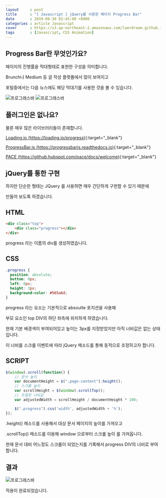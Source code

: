```yaml
---
layout     : post
title      : "[ Javascript ] jQuery를 사용한 페이지 Progress Bar"
date       : 2019-09-30 02:45:00 +0900
categories : article Javascript
cover      : https://s3.ap-northeast-2.amazonaws.com/laerdream.github.io/cover/jquery.jpg
tags       : [Javascript, CSS Animation]
---
```



## Progress Bar란 무엇인가요?

페이지의 진행률을 막대형태로 표현한 구성을 의미합니다.

Brunch나 Medium 등 글 작성 플랫폼에서 많이 보여지고 

포털중에서는 다음 뉴스에도 해당 막대기를 사용한 것을 볼 수 있습니다.

![프로그래스바](https://s3.ap-northeast-2.amazonaws.com/laerdream.github.io/2019-09-30/2019-09-30-pace0.png)
![프로그래스바](https://s3.ap-northeast-2.amazonaws.com/laerdream.github.io/2019-09-30/2019-09-30-pace1.png)

## 플러그인은 없나요?

물론 매우 많은 라이브러리들이 존재합니다.

[Loading.io (https://loading.io/progress)](https://loading.io/progress/){:target="_blank"}

[ProgressBar.js (https://progressbarjs.readthedocs.io)](https://progressbarjs.readthedocs.io/en/latest/){:target="_blank"}

[PACE (https://github.hubspot.com/pace/docs/welcome)](https://github.hubspot.com/pace/docs/welcome/){:target="_blank"}

## jQuery를 통한 구현

하지만 단순한 형태는 JQuery 를 사용하면 매우 간단하게 구현할 수 있기 때문에

만들어 보도록 하겠습니다.

## HTML

```html
<div class="top">
    <div class="progress"></div>
</div>
```

progress 라는 이름의 div를 생성하였습니다.

## CSS
```css
.progress {
  position: absolute;
  bottom: 0px;
  left: 0px;
  height: 3px;
  background-color: #565a6d;
}
```

progress 라는 요소는 기본적으로 absoulte 포지션을 사용해 

부모 요소인 top DIV의 하단 좌측에 위치하게 하였습니다.

현재 기본 배경색이 부여되어있고 높이는 3px를 지정받았지만 아직 너비값은 없는 상태입니다.

이 너비를 스크롤 이벤트에 따라 jQuery 메소드를 통해 동적으로 조정하고자 합니다.

## SCRIPT

```javascript
$(window).scroll(function() {
    // 문서 높이
    var documentHeight = $(".page-content").height();
    // 스크롤 높이
    var scrollHeight = $(window).scrollTop();
    // 조절된 너비값
    var adjustedWidth = scrollHeight / documentHeight * 100;

    $(".progress").css('width', adjustedWidth + '%');    
});
```
.height() 메소드를 사용해서 대상 문서 페이지의 높이를 가져오고

.scrollTop() 메소드를 이용해 window 으로부터 스크롤 높이 를 가져옵니다.

현재 문서 대비 어느정도 스크롤이 되었는지를 기록해서 progress DIV의 너비로 부여합니다.

## 결과

![프로그래스바](https://s3.ap-northeast-2.amazonaws.com/laerdream.github.io/2019-09-30/2019-09-30-pace2.png)

적용이 완료되었습니다.